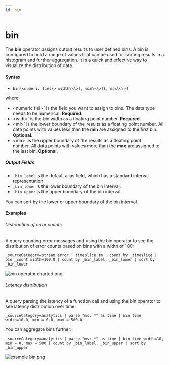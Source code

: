 ```yaml
---
id: bin
---
```


# bin

The **bin** operator assigns output results to user defined bins. A bin
is configured to hold a range of values that can be used for sorting
results in a histogram and further aggregation. It is a quick and
effective way to visualize the distribution of data.

#### Syntax

-   `bin\<numeric fiel\> width\<\>[, min\<\>][, max\<\>]`

where:

-   \<numeric fiel\>` is the field you want to assign to bins. The data
    type needs to be numerical. **Required**.
-   \<widt\>` is the bin width as a floating point number. **Required**.
-   \<mi\>` is the lower boundary of the results as a floating point
    number. All data points with values less than the **min** are
    assigned to the first bin. **Optional**.
-   \<ma\>` is the upper boundary of the results as a floating point
    number. All data points with values more than the **max** are
    assigned to the last bin. **Optional**.

##### Output Fields

-   `_bin_label` is the default alias field, which has a standard
    interval representation.
-   `_bin_lower` is the lower boundary of the bin interval.
-   `_bin_upper` is the upper boundary of the bin interval.

You can sort by the lower or upper boundary of the bin interval.

#### Examples

###### Distribution of error counts

A query counting error messages and using the bin operator to see the
distribution of error counts based on bins with a width of 100:

`_sourceCategory=stream error | timeslice 1m | count by _timeslice | bin _count width=100.0 | count by _bin_label, _bin_lower | sort by _bin_lower`

![bin operator
charted.png](../../static/img/Search-Query-Language/Search-Operators/bin/bin%20operator%20charted.png)

###### Latency distribution

A query parsing the latency of a function call and using the bin
operator to see latency distribution over time:

`_sourceCategory=analytics | parse "ms: *" as time | bin time width=10.0, min = 0.0, max = 500.0`

You can aggregate bins further:

`_sourceCategory=analytics | parse "ms: *" as time | bin time width=10, min = 0, max = 500 | count by _bin_label, _bin_upper | sort by _bin_upper`

![example
bin.png](../../static/img/Search-Query-Language/Search-Operators/bin/example%20bin.png)
